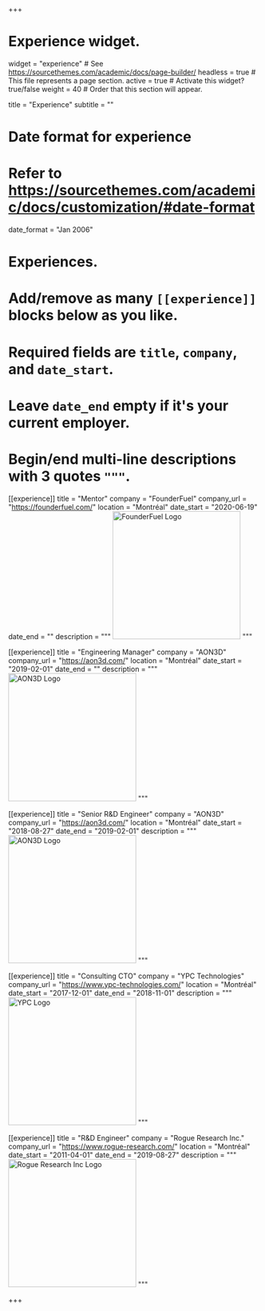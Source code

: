 +++
# Experience widget.
widget = "experience"  # See https://sourcethemes.com/academic/docs/page-builder/
headless = true  # This file represents a page section.
active = true  # Activate this widget? true/false
weight = 40  # Order that this section will appear.

title = "Experience"
subtitle = ""

# Date format for experience
#   Refer to https://sourcethemes.com/academic/docs/customization/#date-format
date_format = "Jan 2006"

# Experiences.
#   Add/remove as many `[[experience]]` blocks below as you like.
#   Required fields are `title`, `company`, and `date_start`.
#   Leave `date_end` empty if it's your current employer.
#   Begin/end multi-line descriptions with 3 quotes `"""`.
[[experience]]
  title = "Mentor"
  company = "FounderFuel"
  company_url = "https://founderfuel.com/"
  location = "Montréal"
  date_start = "2020-06-19"
  date_end = ""
  description = """
  <img style="width:256px" src="img/logo-founderfuel.png" alt="FounderFuel Logo"/>
  """

[[experience]]
  title = "Engineering Manager"
  company = "AON3D"
  company_url = "https://aon3d.com/"
  location = "Montréal"
  date_start = "2019-02-01"
  date_end = ""
  description = """
  <img style="width:256px" src="img/logo-aon.png" alt="AON3D Logo"/>
  """

[[experience]]
  title = "Senior R&D Engineer"
  company = "AON3D"
  company_url = "https://aon3d.com/"
  location = "Montréal"
  date_start = "2018-08-27"
  date_end = "2019-02-01"
  description = """
  <img style="width:256px" src="img/logo-aon.png" alt="AON3D Logo"/>
  """

[[experience]]
  title = "Consulting CTO"
  company = "YPC Technologies"
  company_url = "https://www.ypc-technologies.com/"
  location = "Montréal"
  date_start = "2017-12-01"
  date_end = "2018-11-01"
  description = """
  <img style="width:256px" src="img/logo-ypc.png" alt="YPC Logo"/>
  """

[[experience]]
  title = "R&D Engineer"
  company = "Rogue Research Inc."
  company_url = "https://www.rogue-research.com/"
  location = "Montréal"
  date_start = "2011-04-01"
  date_end = "2019-08-27"
  description = """
  <img style="width:256px" src="img/logo-rogue.png" alt="Rogue Research Inc Logo"/>
  """

+++
